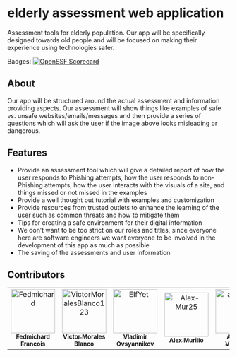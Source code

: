 # elderly assessment web application
Assessment tools for elderly population. Our app will be specifically designed towards old people and will be focused on making their experience using technologies safer.

Badges: [![OpenSSF Scorecard](https://api.securityscorecards.dev/projects/github.com/Fedmichard/elderly_assessment_tool/badge)](https://securityscorecards.dev/viewer/?uri=github.com/Fedmichard/elderly_assessment_tool)

## About
Our app will be structured around the actual assessment and information providing aspects. Our assessment will show things like examples of safe vs. unsafe websites/emails/messages and then provide a series of questions which will ask the user if the image above looks misleading or dangerous.

## Features
* Provide an assessment tool which will give a detailed report of how the user responds to Phishing attempts, how the user responds to non-Phishing attempts, how the user interacts with the visuals of a site, and things missed or not missed in the examples
* Provide a well thought out tutorial with examples and customization
* Provide resources from trusted outlets to enhance the learning of the user such as common threats and how to mitigate them
* Tips for creating a safe environment for their digital information
* We don’t want to be too strict on our roles and titles, since everyone here are software engineers we want everyone to be involved in the development of this app as much as possible
* The saving of the assessments and user information

## Contributors
<!-- readme: contributors -start -->
<table>
<tr>
    <td align="center">
        <a href="https://github.com/Fedmichard">
            <img src="https://avatars.githubusercontent.com/u/48575985?v=4" width="100;" alt="Fedmichard"/>
            <br />
            <sub><b>Fedmichard Francois</b></sub>
        </a>
    </td>
    <td align="center">
        <a href="https://github.com/VictorMoralesBlanco123">
            <img src="https://avatars.githubusercontent.com/u/93718568?v=4" width="100;" alt="VictorMoralesBlanco123"/>
            <br />
            <sub><b>Victor Morales Blanco</b></sub>
        </a>
    </td>
    <td align="center">
        <a href="https://github.com/ElfYet">
            <img src="https://avatars.githubusercontent.com/u/161971347?v=4" width="100;" alt="ElfYet"/>
            <br />
            <sub><b>Vladimir Ovsyannikov</b></sub>
        </a>
    </td>
    <td align="center">
        <a href="https://github.com/Alex-Mur25">
            <img src="https://avatars.githubusercontent.com/u/162273500?v=4" width="100;" alt="Alex-Mur25"/>
            <br />
            <sub><b>Alex Murillo</b></sub>
        </a>
    </td>
    <td align="center">
        <a href="https://github.com/arnulfov">
            <img src="https://avatars.githubusercontent.com/u/128873679?v=4" width="100;" alt="arnulfov"/>
            <br />
            <sub><b>Arnulfo Villicana</b></sub>
        </a>
    </td>
    <td align="center">
        <a href="https://github.com/LuxSaar">
            <img src="https://avatars.githubusercontent.com/u/119269558?v=4" width="100;" alt="LuxSaar"/>
            <br />
            <sub><b>Lucas Eusebio Veras?</b></sub>
        </a>
    </td>
    <td align="center">
        <a href="https://github.com/Esala-Logan">
            <img src="https://avatars.githubusercontent.com/u/101841905?v=4" width="100;" alt="Esala-Logan"/>
            <br />
            <sub><b>Logan Esala</b></sub>
        </a>
    </td>
    <td align="center">
        <a href="https://github.com/LanguageCodem">
            <img src="https://avatars.githubusercontent.com/u/100384602?v=4" width="100;" alt="LanguageCodem"/>
            <br />
            <sub><b>Markendy Pierre</b></sub>
        </a>
    </td>
</tr>
</table>
<!-- readme: contributors -end -->
